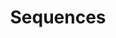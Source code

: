 ---
layout: toctree
title: Sequences
permalink: /blog/maths/calc/sequences/
parent: /blog/maths/calc/

enumerate_grand_children: true
---